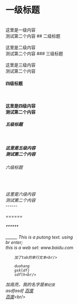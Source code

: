 # 一级标题<br/>
<br/>
这里是一级内容<br/>
		测试第二个内容
## 二级标题<br/>
<br/>
这里是二级内容<br/>
		测试第二个内容
### 三级标题<br/>
<br/>
这里是三级内容<br/>
		测试第二个内容
<h4>四级标题<h4/><br/>
<br/>
这里是四级内容<br/>
		测试第二个内容
<h5>五级标题<h5/><br/>
<br/>
这里是五级内容<br/>
		测试第二个内容
<h6>六级标题<h6/><br/>
<br/>
这里是六级内容<br/>
		测试第二个内容
<br/>
------<br/>
<br/>
======<br/>
<br/>
******<br/>
<br/>
______
This is a putong text.
using <br/>
br enter;
<br>
this is a web set: www.baidu.com<br/>

		加了tab的单行文本<br/>

		duohang
		gskldfj
		sdflh<br/>
加高亮，我的名字是`蔡纪良`<br/>
asdfasdf 
[百度](http://www.baidu.com/)<br/>[百度](http://www.baidu.com/"这是百度")<br/>